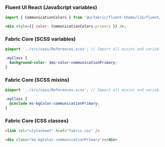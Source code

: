 ### Fluent UI React (JavaScript variables)

```jsx
import { CommunicationColors } from '@uifabric/fluent-theme/lib/fluent/FluentColors';

<div style={{ color: CommunicationColors.primary }} />;
```

### Fabric Core (SCSS variables)

```scss
@import '../src/sass/References.scss'; // Import all mixins and variables.

.myClass {
  background-color: $ms-color-communicationPrimary;
}
```

### Fabric Core (SCSS mixins)

```scss
@import '../src/sass/References.scss'; // Import all mixins and variables.

.myClass {
  @include ms-bgColor-communicationPrimary;
}
```

### Fabric Core (CSS classes)

```html
<link rel="stylesheet" href="fabric.css" />

<div class="ms-bgColor-communicationPrimary"></div>
```
